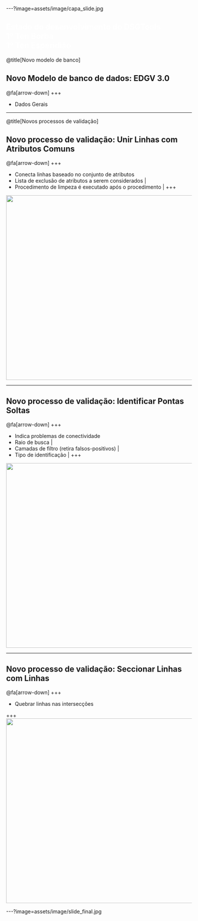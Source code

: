 ---?image=assets/image/capa_slide.jpg

<font color="white"> Estado do desenvolvimento do DSGTools </font>
<br>
<font color="white"> 1º Ten Borba </font>
<br>
<font color="white"> 1º Ten Esperidião </font>
---

@title[Novo modelo de banco]
## Novo Modelo de banco de dados: EDGV 3.0
@fa[arrow-down]
+++ 
* Dados Gerais
---
@title[Novos processos de validação]
## Novo processo de validação: Unir Linhas com Atributos Comuns
@fa[arrow-down]
+++ 
+ Conecta linhas baseado no conjunto de atributos 
+ Lista de exclusão de atributos a serem considerados |
+ Procedimento de limpeza é executado após o procedimento |
+++ 
<img src="https://github.com/phborba/presentation_test/blob/master/assets/image/gifs/merge_lines.gif?raw=true" width="800" height="500">

---

## Novo processo de validação: Identificar Pontas Soltas
@fa[arrow-down]
+++ 
+ Indica problemas de conectividade 
+ Raio de busca |
+ Camadas de filtro (retira falsos-positivos) |
+ Tipo de identificação |
+++ 
<img src="https://github.com/phborba/presentation_test/blob/master/assets/image/gifs/identify_dangles.gif?raw=true" width="800" height="500">

---

## Novo processo de validação: Seccionar Linhas com Linhas
@fa[arrow-down]
+++ 
+ Quebrar linhas nas intersecções


+++ 
<img src="https://github.com/phborba/presentation_test/blob/master/assets/image/gifs/identify_dangles.gif?raw=true" width="800" height="500">

---?image=assets/image/slide_final.jpg